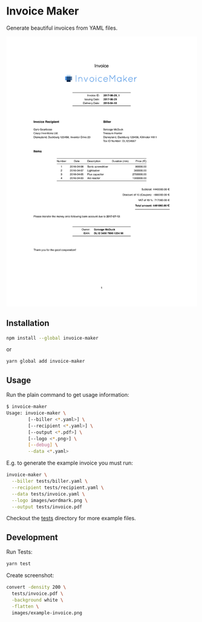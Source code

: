 # Invoice Maker

Generate beautiful invoices from YAML files.

[![Example invoice](./images/example-invoice.png)](./tests/invoice.pdf)


## Installation

```sh
npm install --global invoice-maker
```

or

```sh
yarn global add invoice-maker
```


## Usage

Run the plain command to get usage information:

```sh
$ invoice-maker
Usage: invoice-maker \
        [--biller <*.yaml>] \
        [--recipient <*.yaml>] \
        [--output <*.pdf>] \
        [--logo <*.png>] \
        [--debug] \
        --data <*.yaml>
```

E.g. to generate the example invoice you must run:

```sh
invoice-maker \
  --biller tests/biller.yaml \
  --recipient tests/recipient.yaml \
  --data tests/invoice.yaml \
  --logo images/wordmark.png \
  --output tests/invoice.pdf
```

Checkout the [tests](./tests) directory for more example files.


## Development

Run Tests:
```sh
yarn test
```

Create screenshot:
```sh
convert -density 200 \
  tests/invoice.pdf \
  -background white \
  -flatten \
  images/example-invoice.png
```
